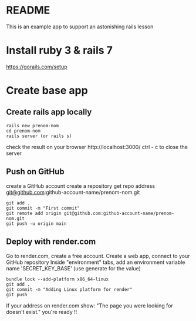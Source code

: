 # README

This is an example app to support an astonishing rails lesson

# Install ruby 3 & rails 7
https://gorails.com/setup

# Create base app

## Create rails app locally
~~~
rails new prenom-nom
cd prenom-nom
rails server (or rails s)
~~~
check the result on your browser http://localhost:3000/
ctrl - c to close the server

## Push on GitHub
create a GitHub account
create a repository
get repo address git@github.com:github-account-name/prenom-nom.git

~~~
git add .
git commit -m "First commit"
git remote add origin git@github.com:github-account-name/prenom-nom.git
git push -u origin main
~~~

## Deploy with render.com

Go to render.com, create a free account.
Create a web app, connect to your GitHub repository
Inside "environment" tabs, add an environment variable name 'SECRET_KEY_BASE' (use generate for the value)
~~~
bundle lock --add-platform x86_64-linux
git add .
git commit -m "Adding Linux platform for render"
git push
~~~

If your address on render.com show:  "The page you were looking for doesn't exist." you're ready !!
